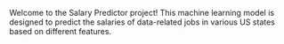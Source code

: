 Welcome to the Salary Predictor project! This machine learning model is designed to predict the salaries of data-related jobs in various US states based on different features.
